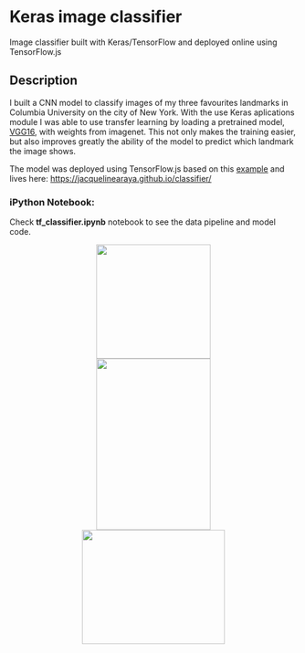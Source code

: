 # Keras image classifier

Image classifier built with Keras/TensorFlow and deployed online using TensorFlow.js

## Description

I built a CNN model to classify images of my three favourites landmarks in Columbia University on the city of New York. With the use Keras aplications module I was 
able to use transfer learning by loading a pretrained model, [VGG16](https://neurohive.io/en/popular-networks/vgg16/), with weights from imagenet. This not only makes the training easier, but also improves greatly the
ability of the model to predict which landmark the image shows.

The model was deployed using TensorFlow.js based on this [example](https://github.com/tensorflow/tfjs-examples/tree/master/mobilenet) and lives here: https://jacquelinearaya.github.io/classifier/

### iPython Notebook:

Check **tf_classifier.ipynb** notebook to see the data pipeline and model code.

<div class="row" align="middle">
  <div class="column" width=10>
    <img src="https://github.com/jacquelinearaya/jacquelinearaya.github.io/blob/master/classifier/lion.jpg" width="200" height="200"/></img>
  </div>
  <div class="column" width=10>
    <img src="https://github.com/jacquelinearaya/jacquelinearaya.github.io/blob/master/classifier/almamater.jpg" width="200" height="300" /></img> 
  </div>
  <div class="column" width=10>
    <img src="https://github.com/jacquelinearaya/jacquelinearaya.github.io/blob/master/classifier/curl.jpg" width="250" height="200"/></img>
  </div>
</div>
